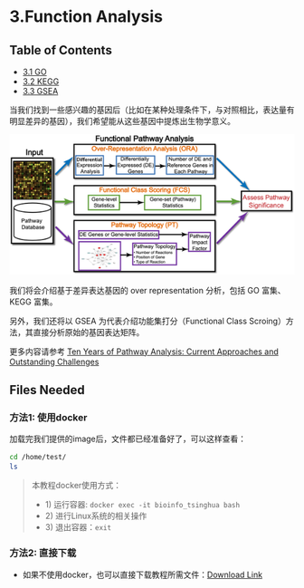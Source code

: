 # 3.Function Analysis

## Table of Contents

* [3.1 GO](3.1.go.md)
* [3.2 KEGG](3.2.kegg.md)
* [3.3 GSEA](3.3.gsea.md)

当我们找到一些感兴趣的基因后（比如在某种处理条件下，与对照相比，表达量有明显差异的基因），我们希望能从这些基因中提炼出生物学意义。

![Fig 1. Overview of existing pathway analysis methods using gene expression data as an example](../../.gitbook/assets/functiona-analysis.png)

我们将会介绍基于差异表达基因的 over representation 分析，包括 GO 富集、KEGG 富集。

另外，我们还将以 GSEA 为代表介绍功能集打分（Functional Class Scroing）方法，其直接分析原始的基因表达矩阵。

更多内容请参考 [Ten Years of Pathway Analysis: Current Approaches and Outstanding Challenges](https://doi.org/10.1371/journal.pcbi.1002375)

## Files Needed

### 方法1: 使用docker

加载完我们提供的image后，文件都已经准备好了，可以这样查看：

```bash
cd /home/test/
ls
```

> 本教程docker使用方式：
>
> * 1\) 运行容器:  `docker exec -it bioinfo_tsinghua bash`
> * 2\) 进行Linux系统的相关操作
> * 3\) 退出容器：`exit`

### 方法2: 直接下载

* 如果不使用docker，也可以直接下载教程所需文件：[Download Link](https://github.com/lulab/teaching_book/tree/master/files/PART_II)

